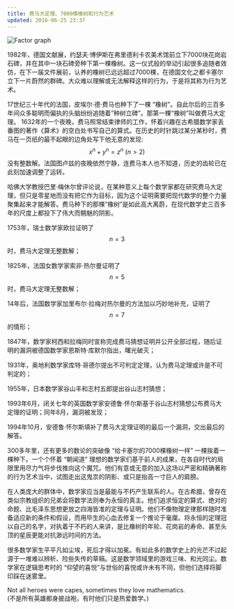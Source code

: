 ```yaml
---
title: 费马大定理、7000棵橡树和行为艺术
updated: 2016-06-25 23:37
---
```

![Factor graph]({{site.baseurl}}/images/费马大定理.jpg)

1982年，德国文献展，约瑟夫·博伊斯在弗里德利卡农美术馆前立下7000块花岗岩石碑，并在其中一块石碑旁种下第一棵橡树。这一仪式般的举动引起很多追随者效仿，在下一届文件展前，认养的橡树已远远超过7000棵，在德国文化之都卡塞尔立下一片蔚然的群碑。大众难以理解或无法解释这样的行为，于是将其称为行为艺术。

17世纪三十年代的法国，皮埃尔·德·费马也种下了一棵 “橡树”。自此尔后的三百多年间众多聪明而偏执的头脑纷纷追随着“种树立碑”。那第一棵“橡树”叫做费马大定理。
1632年的一个夜晚，费马照常结束律师的工作，怀着兴趣在古希腊数学家丢番图的著作《算术》的空白处书写自己的算式。在历史的时针跳过某分某秒时，费马在一页纸的最不起眼的边角处写下他无意的发现: $$x^n+y^n=z^n  \ (n>2)$$  没有整数解。法国图卢兹的夜晚依然宁静，连费马本人也不知道，历史的齿轮已在此刻加速调整了运转。

哈佛大学教授巴里·梅休尔曾评论说，在某种意义上每个数学家都在研究费马大定理，但只是零星地而没有把它作为目标，因为这个证明需要把现代数学的整个力量聚集起来才能解答。费马种下的那棵“橡树”是如此高大离蔚，在现代数学史三百多年的尺度上都投下了伟大而魑魅的阴影。

1753年，瑞士数学家欧拉证明了$$n=3$$时，费马大定理无整数解；

1825年，法国女数学家索非·热尔曼证明了$$n=5$$时，费马大定理无整数解；

14年后，法国数学家加里布尔·拉梅对热尔曼的方法加以巧妙地补充，证明了$$n=7$$的情形；

1847年，数学家柯西和拉梅同时宣称完成费马猜想证明并公开全部过程，随后证明的漏洞被德国数学家恩斯特·库默尔指出，曙光破灭；

1931年，奥地利数学家库特·哥德尔提出不可判定定理，认为费马定理或许是不可判定的；

1955年，日本数学家谷山丰和志村五郎提出谷山志村猜想；

1993年6月，闭关七年的英国数学家安德鲁·怀尔斯基于谷山志村猜想公布费马大定理的证明；同年8月，漏洞被发现；

1994年10月，安德鲁·怀尔斯填补了费马大定理证明的最后一个漏洞，交出最后的解答。

300多年里，还有更多的数论的突破像 “给卡塞尔的7000棵橡树一样” 一棵挨着一棵种下。一个个怀着 “朝闻道” 理想的数学家们基于前人的成果，在各自时代的局限里用尽力气将步伐推向这个魔咒。他们有意或无意的加入这场以严密和精确著称的行为艺术当中，试图走出这鬼祟的阴影、或只是抬高一寸巨人的肩膀。

在人类庞大的群体中，数学家应当是最能与不朽产生联系的人。在古希腊，曾存在类似宗教组织的兄弟会将数学法则奉为永恒的真主。他们追求恒定的算式、绝对的命题、比毛泽东思想更放之四海皆准的定理与证明。他们不像物理定律那样随时准备适应新的条件和假设，而用毕生的心血去修复一个推论于毫厘。将永恒的定理冠以自己的名字，对执着于不朽的人来讲，是比橡树的年轮、花岗岩的寿命、甚至头顶的星辰更能对抗渺远时间的方法。

很多数学家生平平凡如尘埃，死后才得以加冕。有如此多的数学史上的光芒不过起源于一堆难以辨析、险些失传的草稿。这是数学领域里的游戏三味、和光同尘。数学家在逻辑思考时的 “仰望的喜悦”与世俗的喜悦或许未有不同，但他们选择将脚印踩在迷雾里。

Not all heroes were capes, sometimes they love mathematics.                                                  
(不是所有英雄都身披战袍，有时他们只是热爱数学。)
